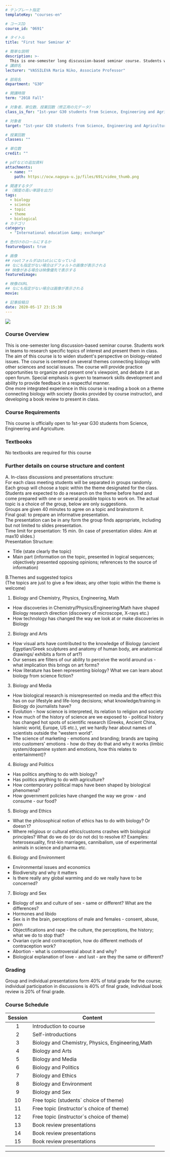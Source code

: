 ```yaml
---
# テンプレート指定
templateKey: "courses-en"

# コースID
course_id: "0691"

# タイトル
title: "First Year Seminar A"

# 簡単な説明
description: >-
  This is one-semester long discussion-based seminar course. Students work in teams to research specific topics of interest and present them in class. ....
# 講師名
lecturer: "VASSILEVA Maria Niko, Associate Professor"

# 部局名
department: "G30"

# 開講時限
term: "2018	Fall"

# 対象者、単位数、授業回数（修正用の元データ）
class_is_for: "1st-year G30 students from Science, Engineering and Agriculture."

# 対象者
target: "1st-year G30 students from Science, Engineering and Agriculture."

# 授業回数
classes: ""

# 単位数
credit: ""

# pdfなどの追加資料
attachments:
  - name: ""
    path: https://ocw.nagoya-u.jp/files/691/video_thumb.png

# 関連するタグ
# （頻度の高い単語を出力）
tags:
  - biology
  - science
  - topic
  - theme
  - biological
# カテゴリ
category:
  - "International education &amp; exchange"

# 色付けのロールにするか
featuredpost: true

# 画像
## rootフォルダはstaticになっている
## なにも指定がない場合はデフォルトの画像が表示される
## 映像がある場合は映像優先で表示する
featuredimage:

# 映像のURL
## なにも指定がない場合は画像が表示される
movie:

# 記事投稿日
date: 2020-05-17 23:15:38
---
```


<a target="_blank" href="https://nuvideo.media.nagoya-u.ac.jp/embed/5428b1f92e4ff21a041b484c21e9b40f86716be2"> ![](https://ocw.nagoya-u.jp/files/691/video_thumb.png) </a>

### Course Overview

This is one-semester long discussion-based seminar course. Students work in teams to research specific topics of interest and present them in class.  
The aim of this course is to widen student's perspective on biology-related issues. The course is centered on several themes connecting biology with other sciences and social issues. The course will provide practice opportunities to organize and present one's viewpoint, and debate it at an open forum. Special emphasis is given to teamwork skills development and ability to provide feedback in a respectful manner.  
One more integrated experience in this course is reading a book on a theme connecting biology with society (books provided by course instructor), and developing a book review to present in class.

### Course Requirements

This course is officially open to 1st-year G30 students from Science, Engineering and Agriculture.

### Textbooks

No textbooks are required for this course

### Further details on course structure and content

A. In-class discussions and presentations structure:<br>
For each class meeting students will be separated in groups randomly.<br>
Each group will choose a topic within the theme designated for the class. Students are expected to do a research on the theme before hand and come prepared with one or several possible topics to work on. The actual topic is a choice of the group, below are only suggestions.<br>
Groups are given 40 minutes to agree on a topic and brainstorm it.<br>
Final goal: to prepare an informative presentation.<br>
The presentation can be in any form the group finds appropriate, including but not limited to slides presentation.<br>
Time limit for presentation: 15 min. (In case of presentation slides: Aim at max10 slides.)<br>
Presentation Structure:<br>

- Title (state clearly the topic)<br>
- Main part (information on the topic, presented in logical sequences; objectively presented opposing opinions; references to the source of information)

B.Themes and suggested topics<br>
(The topics are just to give a few ideas; any other topic within the theme is welcome)<br>

1.  Biology and Chemistry, Physics, Engineering, Math<br>

- How discoveries in Chemistry/Physics/Engineering/Math have shaped Biology research direction (discovery of microscope, X-rays etc.)<br>
- How technology has changed the way we look at or make discoveries in Biology<br>

2.  Biology and Arts<br>

- How visual arts have contributed to the knowledge of Biology (ancient Egyptian/Greek sculptures and anatomy of human body, are anatomical drawings/
  exhibits a form of art?)<br>
- Our senses are filters of our ability to perceive the world around us - what implication this brings on art forms?<br>
- How literature has been representing biology? What we can learn about biology from science fiction?<br>

3.  Biology and Media<br>

- How biological research is misrepresented on media and the effect this has on our lifestyle and life-long decisions; what knowledge/training in Biology do journalists
  have?<br>
- Evolution - how science is interpreted, its relation to religion and society<br>
- How much of the history of science are we exposed to - political history has changed hot spots of scientific research (Greeks, Ancient China, Islamic world, Europe, US
  etc.), yet we hardly hear about names of scientists outside the "western world".<br>
- The science of marketing - emotions and branding; brands are taping into customers' emotions - how do they do that and why it works (limbic system/dopamine system and emotions, how this relates to entertainment)?<br>

4.  Biology and Politics<br>

- Has politics anything to do with biology?<br>
- Has politics anything to do with agriculture?<br>
- How contemporary political maps have been shaped by biological phenomena?<br>
- How government policies have changed the way we grow - and consume - our food?<br>

5.  Biology and Ethics<br>

- What the philosophical notion of ethics has to do with biology? Or doesn`t? <br>
- Where religious or cultural ethics/customs crashes with biological principles? What do we do (or do not do) to resolve it? Examples: heterosexuality, first-kin marriages,
  cannibalism, use of experimental animals in science and pharma etc. <br>

6.  Biology and Environment <br>

- Environmental issues and economics <br>
- Biodiversity and why it matters <br>
- Is there really any global warming and do we really have to be concerned? <br>

7.  Biology and Sex <br>

- Biology of sex and culture of sex - same or different? What are the differences? <br>
- Hormones and libido <br>
- Sex is in the brain, perceptions of male and females - consent, abuse, porn <br>
- Objectifications and rape - the culture, the perceptions, the history; what we do to stop that? <br>
- Ovarian cycle and contraception, how do different methods of contraception work?<br>
- Abortion - what is controversial about it and why?<br>
- Biological explanation of love - and lust - are they the same or different?<br>

### Grading

Group and individual presentations form 40% of total grade for the course; individual participation in discussions is 40% of final grade, individual book review is 20% of final grade.

### Course Schedule

| Session | Content                                          |
| :-----: | ------------------------------------------------ |
|    1    | Introduction to course                           |
|    2    | Self-introductions                               |
|    3    | Biology and Chemistry, Physics, Engineering,Math |
|    4    | Biology and Arts                                 |
|    5    | Biology and Media                                |
|    6    | Biology and Politics                             |
|    7    | Biology and Ethics                               |
|    8    | Biology and Environment                          |
|    9    | Biology and Sex                                  |
|   10    | Free topic (students` choice of theme)           |
|   11    | Free topic (instructor`s choice of theme)        |
|   12    | Free topic (instructor`s choice of theme)        |
|   13    | Book review presentations                        |
|   14    | Book review presentations                        |
|   15    | Book review presentations                        |

---
